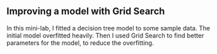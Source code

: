 ## Improving a model with Grid Search

In this mini-lab, I fitted a decision tree model to some sample data. The initial model overfitted heavily. Then I used Grid Search to find better parameters for the model, to reduce the overfitting.
